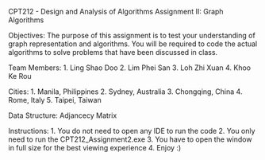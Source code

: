 CPT212 - Design and Analysis of Algorithms
Assignment II: Graph Algorithms


Objectives:	The purpose of this assignment is to test your understanding of graph representation and 
		algorithms. You will be required to code the actual algorithms to solve problems that have 
		been discussed in class. 

Team Members:	1. Ling Shao Doo
		2. Lim Phei San
		3. Loh Zhi Xuan
		4. Khoo Ke Rou

Cities:		1. Manila, Philippines
		2. Sydney, Australia 
		3. Chongqing, China
		4. Rome, Italy
		5. Taipei, Taiwan

Data Structure:	Adjancecy Matrix

Instructions:	1. You do not need to open any IDE to run the code
		2. You only need to run the CPT212_Assignment2.exe
		3. You have to open the window in full size for the best viewing experience
		4. Enjoy :)
